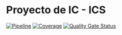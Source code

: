 # Proyecto de IC - ICS
[![Pipeline](https://github.com/Ferrrchu/ICS-CICD/actions/workflows/pipeline.yml/badge.svg)](https://github.com/Ferrrchu/ICS-CICD/actions/workflows/pipeline.yml)
[![Coverage](https://sonarcloud.io/api/project_badges/measure?project=Ferrrchu_ICS-CICD&metric=coverage)](https://sonarcloud.io/summary/new_code?id=Ferrrchu_ICS-CICD)
[![Quality Gate Status](https://sonarcloud.io/api/project_badges/measure?project=Ferrrchu_ICS-CICD&metric=alert_status)](https://sonarcloud.io/summary/new_code?id=Ferrrchu_ICS-CICD)
